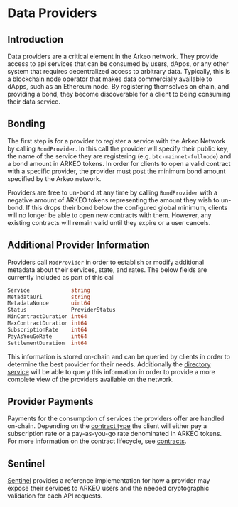 # Data Providers

## Introduction
Data providers are a critical element in the Arkeo network.  They provide access to api services that can be consumed by users, dApps, or any other system that requires decentralized access to arbitrary data. Typically, this is a blockchain node operator that makes data commercially available to dApps, such as an Ethereum node. By registering themselves on chain, and providing a bond, they become discoverable for a client to being consuming their data service. 

## Bonding
The first step is for a provider to register a service with the Arkeo Network by calling `BondProvider`. In this call the provider will specify their public key, the name of the service they are registering (e.g. `btc-mainnet-fullnode`) and a bond amount in ARKEO tokens. In order for clients to open a valid contract with a specific provider, the provider must post the minimum bond amount specified by the Arkeo network.

Providers are free to un-bond at any time by calling `BondProvider` with a negative amount of ARKEO tokens representing the amount they wish to un-bond.  If this drops their bond below the configured global minimum, clients will no longer be able to open new contracts with them. However, any existing contracts will remain valid until they expire or a user cancels. 

## Additional Provider Information
Providers call `ModProvider` in order to establish or modify additional metadata about their services, state, and rates. The below fields are currently included as part of this call

```go
Service             string                                    
MetadataUri         string                                    
MetadataNonce       uint64                                    
Status              ProviderStatus                            
MinContractDuration int64                                     
MaxContractDuration int64                                     
SubscriptionRate    int64                                     
PayAsYouGoRate      int64                                     
SettlementDuration  int64    
```

This information is stored on-chain and can be queried by clients in order to determine the best provider for their needs. Additionally the [directory service](../directory/directory.md) will be able to query this information in order to provide a more complete view of the providers available on the network.

## Provider Payments
Payments for the consumption of services the providers offer are handled on-chain.  Depending on the [contract type](contracts.md) the client will either pay a subscription rate or a pay-as-you-go rate denominated in ARKEO tokens. For more information on the contract lifecycle, see [contracts](contracts.md).

## Sentinel
[Sentinel](../sentinel/sentinel.md) provides a reference implementation for how a provider may expose their services to ARKEO users and the needed cryptographic validation for each API requests. 